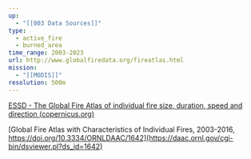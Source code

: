 ```yaml
---
up:
  - "[[003 Data Sources]]"
type:
  - active_fire
  - burned_area
time_range: 2003-2023
url: http://www.globalfiredata.org/fireatlas.html
mission:
  - "[[MODIS]]"
resolution: 500m
---
```

[ESSD - The Global Fire Atlas of individual fire size, duration, speed and direction (copernicus.org)](https://essd.copernicus.org/articles/11/529/2019/)

[Global Fire Atlas with Characteristics of Individual Fires, 2003-2016, https://doi.org/10.3334/ORNLDAAC/1642](https://daac.ornl.gov/cgi-bin/dsviewer.pl?ds_id=1642)
